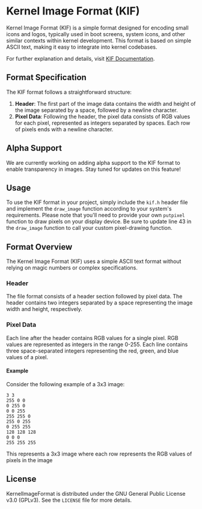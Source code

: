 # Kernel Image Format (KIF)

Kernel Image Format (KIF) is a simple format designed for encoding small icons and logos, typically used in boot screens, system icons, and other similar contexts within kernel development. This format is based on simple ASCII text, making it easy to integrate into kernel codebases.

For further explanation and details, visit [KIF Documentation](https://kevinalavik.github.io/kif.html).

## Format Specification

The KIF format follows a straightforward structure:

1. **Header**: The first part of the image data contains the width and height of the image separated by a space, followed by a newline character.
2. **Pixel Data**: Following the header, the pixel data consists of RGB values for each pixel, represented as integers separated by spaces. Each row of pixels ends with a newline character.

## Alpha Support

We are currently working on adding alpha support to the KIF format to enable transparency in images. Stay tuned for updates on this feature!

## Usage

To use the KIF format in your project, simply include the `kif.h` header file and implement the `draw_image` function according to your system's requirements. Please note that you'll need to provide your own `putpixel` function to draw pixels on your display device. Be sure to update line 43 in the `draw_image` function to call your custom pixel-drawing function.

## Format Overview
The Kernel Image Format (KIF) uses a simple ASCII text format without relying on magic numbers or complex specifications.

### Header
The file format consists of a header section followed by pixel data. The header contains two integers separated by a space representing the image width and height, respectively.

### Pixel Data
Each line after the header contains RGB values for a single pixel. RGB values are represented as integers in the range 0-255. Each line contains three space-separated integers representing the red, green, and blue values of a pixel.

#### Example
Consider the following example of a 3x3 image:
```
3 3
255 0 0       
0 255 0
0 0 255
255 255 0
255 0 255
0 255 255
128 128 128
0 0 0
255 255 255
```
    
This represents a 3x3 image where each row represents the RGB values of pixels in the image

## License

KernelImageFormat is distributed under the GNU General Public License v3.0 (GPLv3). See the `LICENSE` file for more details.
